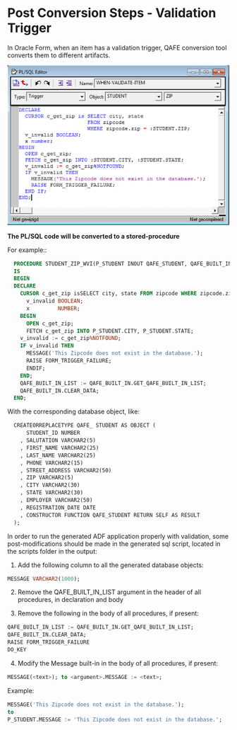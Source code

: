 # Post Conversion Steps - Validation Trigger

In Oracle Form, when an item has a validation trigger, QAFE conversion tool converts them to different artifacts.

![validateItemTrigger](assets/images/adf/validate-item-trigger.png)


**The PL/SQL code will be converted to a stored-procedure**

For example::
```sql
  PROCEDURE STUDENT_ZIP_WVI(P_STUDENT INOUT QAFE_STUDENT, QAFE_BUILT_IN_LIST OUTVARCHAR2)
  IS
  BEGIN
  DECLARE
    CURSOR c_get_zip isSELECT city, state FROM zipcode WHERE zipcode.zip = P_STUDENT.ZIP;
      v_invalid BOOLEAN;
      x         NUMBER;
    BEGIN
      OPEN c_get_zip;
      FETCH c_get_zip INTO P_STUDENT.CITY, P_STUDENT.STATE;
    v_invalid := c_get_zip%NOTFOUND;
    IF v_invalid THEN
      MESSAGE('This Zipcode does not exist in the database.');
      RAISE FORM_TRIGGER_FAILURE;
      ENDIF;
    END;
    QAFE_BUILT_IN_LIST := QAFE_BUILT_IN.GET_QAFE_BUILT_IN_LIST;
    QAFE_BUILT_IN.CLEAR_DATA;
  END;
```
With the corresponding database object, like:
```xml
  CREATEORREPLACETYPE QAFE_ STUDENT AS OBJECT (
      STUDENT_ID NUMBER
    , SALUTATION VARCHAR2(5)
    , FIRST_NAME VARCHAR2(25)
    , LAST_NAME VARCHAR2(25)
    , PHONE VARCHAR2(15)
    , STREET_ADDRESS VARCHAR2(50)
    , ZIP VARCHAR2(5)
    , CITY VARCHAR2(30)
    , STATE VARCHAR2(30)
    , EMPLOYER VARCHAR2(50)
    , REGISTRATION_DATE DATE
    , CONSTRUCTOR FUNCTION QAFE_STUDENT RETURN SELF AS RESULT
  );
```

In order to run the generated ADF application properly with validation, some post-modifications should be made in the generated sql script, located in the scripts folder in the output:

1. Add the following column to all the generated database objects:

  ```sql
  MESSAGE VARCHAR2(1000);
  ```
2. Remove the QAFE_BUILT_IN_LIST argument in the header of all procedures, in declaration and body

3. Remove the following in the body of all procedures, if present:
```sql
QAFE_BUILT_IN_LIST := QAFE_BUILT_IN.GET_QAFE_BUILT_IN_LIST;  
QAFE_BUILT_IN.CLEAR_DATA;  
RAISE FORM_TRIGGER_FAILURE  
DO_KEY  
```
4. Modify the Message built-in in the body of all procedures, if present:
  ```sql
  MESSAGE(<text>); to <argument>.MESSAGE := <text>;
  ```
  Example:
  ```sql
  MESSAGE('This Zipcode does not exist in the database.');  
  to
  P_STUDENT.MESSAGE := 'This Zipcode does not exist in the database.';
  ```
